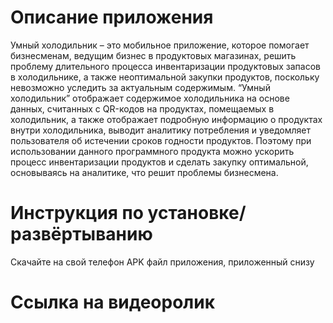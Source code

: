 # Описание приложения
Умный холодильник – это мобильное приложение, которое помогает бизнесменам, ведущим бизнес в продуктовых магазинах, решить проблему длительного процесса инвентаризации продуктовых запасов в холодильнике, а также неоптимальной закупки продуктов, поскольку невозможно уследить за актуальным содержимым. “Умный холодильник” отображает содержимое холодильника на основе данных, считанных с QR-кодов на продуктах, помещаемых в холодильник, а также отображает подробную информацию о продуктах внутри холодильника, выводит аналитику потребления и уведомляет пользователя об истечении сроков годности продуктов. Поэтому при использовании данного программного продукта можно ускорить процесс инвентаризации продуктов и сделать закупку оптимальной, основываясь на аналитике, что решит проблемы бизнесмена. 
# Инструкция по установке/развёртыванию 
Скачайте на свой телефон APK файл приложения, приложенный снизу

# Ссылка на видеоролик
